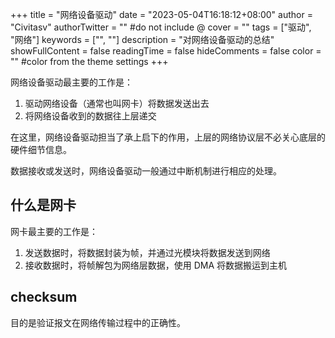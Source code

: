+++
title = "网络设备驱动"
date = "2023-05-04T16:18:12+08:00"
author = "Civitasv"
authorTwitter = "" #do not include @
cover = ""
tags = ["驱动", "网络"]
keywords = ["", ""]
description = "对网络设备驱动的总结"
showFullContent = false
readingTime = false
hideComments = false
color = "" #color from the theme settings
+++

网络设备驱动最主要的工作是：

1. 驱动网络设备（通常也叫网卡）将数据发送出去
2. 将网络设备收到的数据往上层递交

在这里，网络设备驱动担当了承上启下的作用，上层的网络协议层不必关心底层的硬件细节信息。

数据接收或发送时，网络设备驱动一般通过中断机制进行相应的处理。

## 什么是网卡

网卡最主要的工作是：

1. 发送数据时，将数据封装为帧，并通过光模块将数据发送到网络
2. 接收数据时，将帧解包为网络层数据，使用 DMA 将数据搬运到主机

## checksum

目的是验证报文在网络传输过程中的正确性。
